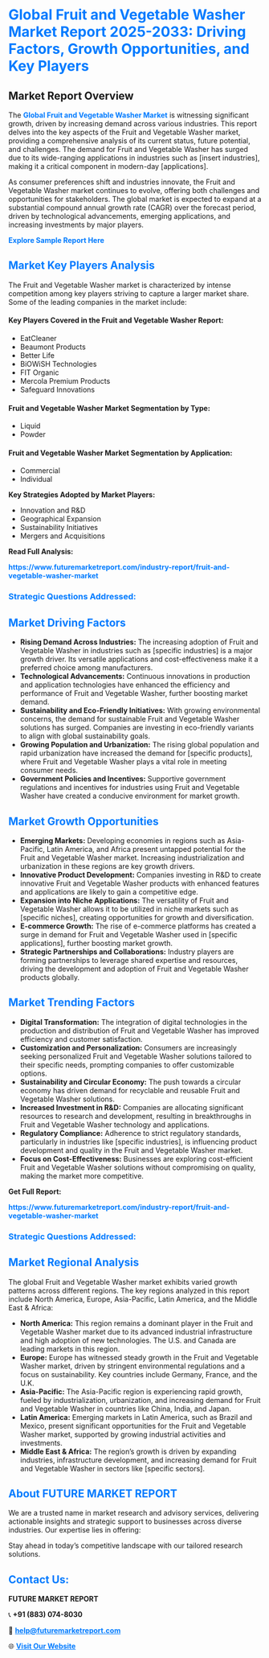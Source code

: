 <h1 style="color: #007BFF;">Global Fruit and Vegetable Washer Market Report 2025-2033: Driving Factors, Growth Opportunities, and Key Players</h1>

<section id="overview">
<h2>Market Report Overview</h2>
<p>The <a href="https://www.futuremarketreport.com/industry-report/fruit-and-vegetable-washer-market" style="color: #007BFF; text-decoration: none;"><strong>Global Fruit and Vegetable Washer Market</strong></a> is witnessing significant growth, driven by increasing demand across various industries. This report delves into the key aspects of the Fruit and Vegetable Washer market, providing a comprehensive analysis of its current status, future potential, and challenges. The demand for Fruit and Vegetable Washer has surged due to its wide-ranging applications in industries such as [insert industries], making it a critical component in modern-day [applications].</p>
<p>As consumer preferences shift and industries innovate, the Fruit and Vegetable Washer market continues to evolve, offering both challenges and opportunities for stakeholders. The global market is expected to expand at a substantial compound annual growth rate (CAGR) over the forecast period, driven by technological advancements, emerging applications, and increasing investments by major players.</p>
</section>

<section id="overview">
<p><a href="https://www.futuremarketreport.com/request-sample/reportId=92605" style="color: #007BFF; text-decoration: none;"><strong>Explore Sample Report Here</strong></a></p>
</section>

<section id="key-players">
<h2 style="color: #007BFF;">Market Key Players Analysis</h2>
<p>The Fruit and Vegetable Washer market is characterized by intense competition among key players striving to capture a larger market share. Some of the leading companies in the market include:</p>
<h4>Key Players Covered in the Fruit and Vegetable Washer Report:</h4>
<ul><li>EatCleaner</li><li>Beaumont Products</li><li>Better Life</li><li>BiOWiSH Technologies</li><li>FIT Organic</li><li>Mercola Premium Products</li><li>Safeguard Innovations</li></ul>
<h4>Fruit and Vegetable Washer Market Segmentation by Type:</h4>
<ul><li>Liquid</li><li>Powder</li></ul>

<h4>Fruit and Vegetable Washer Market Segmentation by Application:</h4>
<ul><li>Commercial</li><li>Individual</li></ul>
<p><strong>Key Strategies Adopted by Market Players:</strong></p>
<ul>
<li>Innovation and R&D</li>
<li>Geographical Expansion</li>
<li>Sustainability Initiatives</li>
<li>Mergers and Acquisitions</li>
</ul>
</section>

<section>
<p><strong>Read Full Analysis: </strong></p><a href="https://www.futuremarketreport.com/industry-report/fruit-and-vegetable-washer-market" style="color: #007BFF; text-decoration: none;"><strong>https://www.futuremarketreport.com/industry-report/fruit-and-vegetable-washer-market</strong></a>
<h3 style="color: #007BFF;">Strategic Questions Addressed:</h3>
</section>

<section id="driving-factors">
<h2 style="color: #007BFF;">Market Driving Factors</h2>
<ul>
<li><strong>Rising Demand Across Industries:</strong> The increasing adoption of Fruit and Vegetable Washer in industries such as [specific industries] is a major growth driver. Its versatile applications and cost-effectiveness make it a preferred choice among manufacturers.</li>
<li><strong>Technological Advancements:</strong> Continuous innovations in production and application technologies have enhanced the efficiency and performance of Fruit and Vegetable Washer, further boosting market demand.</li>
<li><strong>Sustainability and Eco-Friendly Initiatives:</strong> With growing environmental concerns, the demand for sustainable Fruit and Vegetable Washer solutions has surged. Companies are investing in eco-friendly variants to align with global sustainability goals.</li>
<li><strong>Growing Population and Urbanization:</strong> The rising global population and rapid urbanization have increased the demand for [specific products], where Fruit and Vegetable Washer plays a vital role in meeting consumer needs.</li>
<li><strong>Government Policies and Incentives:</strong> Supportive government regulations and incentives for industries using Fruit and Vegetable Washer have created a conducive environment for market growth.</li>
</ul>
</section>

<section id="growth-opportunities">
<h2 style="color: #007BFF;">Market Growth Opportunities</h2>
<ul>
<li><strong>Emerging Markets:</strong> Developing economies in regions such as Asia-Pacific, Latin America, and Africa present untapped potential for the Fruit and Vegetable Washer market. Increasing industrialization and urbanization in these regions are key growth drivers.</li>
<li><strong>Innovative Product Development:</strong> Companies investing in R&D to create innovative Fruit and Vegetable Washer products with enhanced features and applications are likely to gain a competitive edge.</li>
<li><strong>Expansion into Niche Applications:</strong> The versatility of Fruit and Vegetable Washer allows it to be utilized in niche markets such as [specific niches], creating opportunities for growth and diversification.</li>
<li><strong>E-commerce Growth:</strong> The rise of e-commerce platforms has created a surge in demand for Fruit and Vegetable Washer used in [specific applications], further boosting market growth.</li>
<li><strong>Strategic Partnerships and Collaborations:</strong> Industry players are forming partnerships to leverage shared expertise and resources, driving the development and adoption of Fruit and Vegetable Washer products globally.</li>
</ul>
</section>

<section id="trending-factors">
<h2 style="color: #007BFF;">Market Trending Factors</h2>
<ul>
<li><strong>Digital Transformation:</strong> The integration of digital technologies in the production and distribution of Fruit and Vegetable Washer has improved efficiency and customer satisfaction.</li>
<li><strong>Customization and Personalization:</strong> Consumers are increasingly seeking personalized Fruit and Vegetable Washer solutions tailored to their specific needs, prompting companies to offer customizable options.</li>
<li><strong>Sustainability and Circular Economy:</strong> The push towards a circular economy has driven demand for recyclable and reusable Fruit and Vegetable Washer solutions.</li>
<li><strong>Increased Investment in R&D:</strong> Companies are allocating significant resources to research and development, resulting in breakthroughs in Fruit and Vegetable Washer technology and applications.</li>
<li><strong>Regulatory Compliance:</strong> Adherence to strict regulatory standards, particularly in industries like [specific industries], is influencing product development and quality in the Fruit and Vegetable Washer market.</li>
<li><strong>Focus on Cost-Effectiveness:</strong> Businesses are exploring cost-efficient Fruit and Vegetable Washer solutions without compromising on quality, making the market more competitive.</li>
</ul>
</section>

<section>
<p><strong>Get Full Report: </strong></p><a href="https://www.futuremarketreport.com/industry-report/fruit-and-vegetable-washer-market" style="color: #007BFF; text-decoration: none;"><strong>https://www.futuremarketreport.com/industry-report/fruit-and-vegetable-washer-market</strong></a>
<h3 style="color: #007BFF;">Strategic Questions Addressed:</h3>
</section>


<section id="regional-analysis">
<h2 style="color: #007BFF;">Market Regional Analysis</h2>
<p>The global Fruit and Vegetable Washer market exhibits varied growth patterns across different regions. The key regions analyzed in this report include North America, Europe, Asia-Pacific, Latin America, and the Middle East & Africa:</p>
<ul>
<li><strong>North America:</strong> This region remains a dominant player in the Fruit and Vegetable Washer market due to its advanced industrial infrastructure and high adoption of new technologies. The U.S. and Canada are leading markets in this region.</li>
<li><strong>Europe:</strong> Europe has witnessed steady growth in the Fruit and Vegetable Washer market, driven by stringent environmental regulations and a focus on sustainability. Key countries include Germany, France, and the U.K.</li>
<li><strong>Asia-Pacific:</strong> The Asia-Pacific region is experiencing rapid growth, fueled by industrialization, urbanization, and increasing demand for Fruit and Vegetable Washer in countries like China, India, and Japan.</li>
<li><strong>Latin America:</strong> Emerging markets in Latin America, such as Brazil and Mexico, present significant opportunities for the Fruit and Vegetable Washer market, supported by growing industrial activities and investments.</li>
<li><strong>Middle East & Africa:</strong> The region’s growth is driven by expanding industries, infrastructure development, and increasing demand for Fruit and Vegetable Washer in sectors like [specific sectors].</li>
</ul>
</section>

<footer>
<h2 style="color: #007BFF;">About FUTURE MARKET REPORT</h2>
<p>We are a trusted name in market research and advisory services, delivering actionable insights and strategic support to businesses across diverse industries. Our expertise lies in offering:</p>

<p>Stay ahead in today’s competitive landscape with our tailored research solutions.</p>

<h2 style="color: #007BFF;">Contact Us:</h2>
<p><strong>FUTURE MARKET REPORT</strong></p>
<p>📞 <strong>+91 (883) 074-8030</strong></p>
<p>📧 <strong><a href="mailto:help@futuremarketreport.com" style="color: #007BFF;">help@futuremarketreport.com</a></strong></p>
<p>🌐 <strong><a href="https://www.futuremarketreport.com/" style="color: #007BFF;">Visit Our Website</a></strong></p>
</footer>